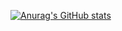 [![Anurag's GitHub stats](https://github-readme-stats.vercel.app/api?username=landonpipkin97&hide=stars&bg_color=282a36&title_color=f8f8f2)](https://github.com/anuraghazra/github-readme-stats)
